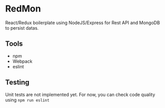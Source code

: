 # RedMon
React/Redux boilerplate using NodeJS/Express for Rest API and MongoDB to persist datas.

## Tools
* npm
* Webpack
* eslint

## Testing
Unit tests are not implemented yet.
For now, you can check code quality using 
`npm run eslint`
